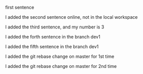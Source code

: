 first sentence

I added the second sentence online, not in the local workspace

I added the third sentence, and my number is 3

I added the forth sentence in the branch dev1

I added the fifth sentence in the branch dev1

I added the git rebase change on master for 1st time

I added the git rebase change on master for 2nd time
